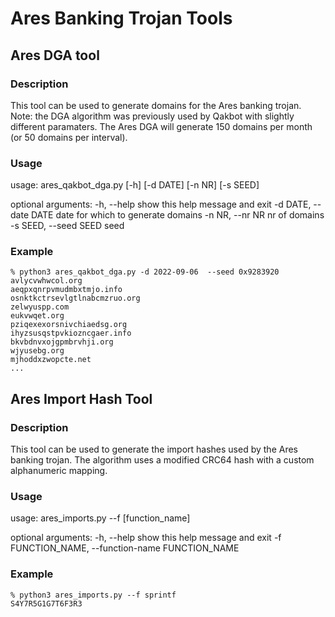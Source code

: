# Ares Banking Trojan Tools

## Ares DGA tool

### Description
This tool can be used to generate domains for the Ares banking trojan. Note: the DGA algorithm was previously used by Qakbot with slightly different paramaters. The Ares DGA will generate 150 domains per month (or 50 domains per interval).


### Usage
usage: ares_qakbot_dga.py [-h] [-d DATE] [-n NR] [-s SEED]

optional arguments:
  -h, --help            show this help message and exit
  -d DATE, --date DATE  date for which to generate domains
  -n NR, --nr NR        nr of domains
  -s SEED, --seed SEED  seed


### Example
```
% python3 ares_qakbot_dga.py -d 2022-09-06  --seed 0x9283920
avlycvwhwcol.org
aeqpxqnrpvmudmbxtmjo.info
osnktkctrsevlgtlnabcmzruo.org
zelwyuspp.com
eukvwqet.org
pziqexexorsnivchiaedsg.org
ihyzsusqstpvkiozncgaer.info
bkvbdnvxojgpmbrvhji.org
wjyusebg.org
mjhoddxzwopcte.net
...
```

## Ares Import Hash Tool

### Description
This tool can be used to generate the import hashes used by the Ares banking trojan. The algorithm uses a modified CRC64 hash with a custom alphanumeric mapping.

### Usage
usage: ares_imports.py --f [function_name]

optional arguments:
  -h, --help            show this help message and exit
  -f FUNCTION_NAME, --function-name FUNCTION_NAME

### Example
```
% python3 ares_imports.py --f sprintf
S4Y7R5G1G7T6F3R3
```

